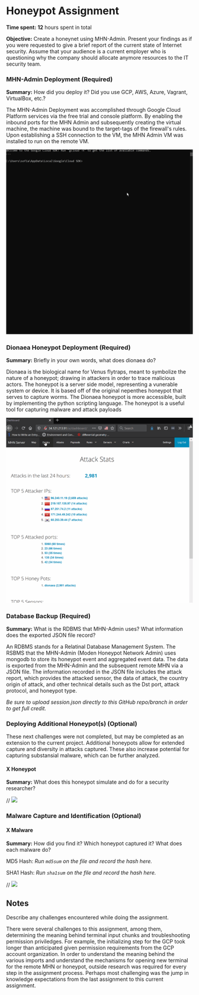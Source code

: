 # Honeypot Assignment

**Time spent:** **12** hours spent in total

**Objective:** Create a honeynet using MHN-Admin. Present your findings as if you were requested to give a brief report of the current state of Internet security. Assume that your audience is a current employer who is questioning why the company should allocate anymore resources to the IT security team.

### MHN-Admin Deployment (Required)

**Summary:** How did you deploy it? Did you use GCP, AWS, Azure, Vagrant, VirtualBox, etc.?

The MHN-Admin Deployment was accomplished through Google Cloud Platform services via the free trial and console platform. By enabling the inbound ports for the MHN Admin and subsequently creating the virtual machine, the machine was bound to the target-tags of the firewall's rules. Upon establishing a SSH connection to the VM, the MHN Admin VM was installed to run on the remote VM.

<img src="mhn-admin.gif">

### Dionaea Honeypot Deployment (Required)

**Summary:** Briefly in your own words, what does dionaea do?

Dionaea is the biological name for Venus flytraps, meant to symbolize the nature of a honeypot; drawing in attackers in order to trace malicious actors. The honeypot is a server side model, representing a vunerable system or device. It is based off of the original nepenthes honeypot that serves to capture worms. The Dionaea honeypot is more accessible, built by implementing the python scripting language. The honeypot is a useful tool for capturing malware and attack payloads

<img src="dionaea-honeypot.gif">

### Database Backup (Required) 

**Summary:** What is the RDBMS that MHN-Admin uses? What information does the exported JSON file record?

An RDBMS stands for a Relatinal Database Management System. The RSBMS that the MHN-Admin (Moden Honeypot Network Admin) uses mongodb to store its honeypot event and aggregated event data. The data is exported from the MHN-Admin and the subsequent remote MHN via a JSON file. The information recorded in the JSON file includes the attack report, which provides the attacked sensor, the data of attack, the country origin of attack, and other technical details such as the Dst port, attack protocol, and honeypot type.

*Be sure to upload session.json directly to this GitHub repo/branch in order to get full credit.*

### Deploying Additional Honeypot(s) (Optional)

These next challenges were not completed, but may be completed as an extension to the current project. Additional honeypots allow for extended capture and diversity in attacks captured. These also increase potential for capturing substansial malware, which can be further analyzed.

#### X Honeypot

**Summary:** What does this honeypot simulate and do for a security researcher?

// <img src="x-honeypot.gif">

### Malware Capture and Identification (Optional)

#### X Malware

**Summary:** How did you find it? Which honeypot captured it? What does each malware do?

MD5 Hash: *Run `md5sum` on the file and record the hash here.*

SHA1 Hash: *Run `sha1sum` on the file and record the hash here.*

// <img src="x-malware.gif">

## Notes

Describe any challenges encountered while doing the assignment.

There were several challenges to this assignment, among them, determining the meaning behind terminal input chunks and troubleshooting permission priviledges. For example, the initializing step for the GCP took longer than anticipated given permission requirements from the GCP account organization. In order to understand the meaning behind the various imports and understand the mechanisms for opening new terminal for the remote MHN or honeypot, outside research was required for every step in the assignment process. Perhaps most challenging was the jump in knowledge expectations from the last assignment to this current assignment.

